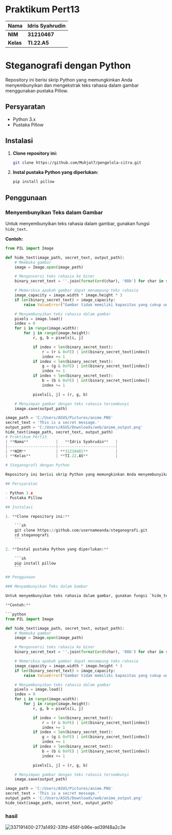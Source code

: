 # Praktikum Pert13
| **Nama**            |   **Idris Syahrudin**   |
|---------------------|-------------------------|
| **NIM**             | **31210467**            |
| **Kelas**           | **TI.22.A5**            |

# Steganografi dengan Python

Repository ini berisi skrip Python yang memungkinkan Anda menyembunyikan dan mengekstrak teks rahasia dalam gambar menggunakan pustaka Pillow.

## Persyaratan

- Python 3.x
- Pustaka Pillow

## Instalasi

1. **Clone repository ini:**

    ```sh
    git clone https://github.com/Muhjat7/pengelola-citra.git
    ```

2. **Instal pustaka Python yang diperlukan:**

    ```sh
    pip install pillow
    ```

## Penggunaan

### Menyembunyikan Teks dalam Gambar

Untuk menyembunyikan teks rahasia dalam gambar, gunakan fungsi `hide_text`.

**Contoh:**

```python
from PIL import Image

def hide_text(image_path, secret_text, output_path):
    # Membuka gambar
    image = Image.open(image_path)

    # Mengonversi teks rahasia ke biner
    binary_secret_text = ''.join(format(ord(char), '08b') for char in secret_text)

    # Memeriksa apakah gambar dapat menampung teks rahasia
    image_capacity = image.width * image.height * 3
    if len(binary_secret_text) > image_capacity:
        raise ValueError("Gambar tidak memiliki kapasitas yang cukup untuk menyembunyikan teks rahasia.")

    # Menyembunyikan teks rahasia dalam gambar
    pixels = image.load()
    index = 0
    for i in range(image.width):
        for j in range(image.height):
            r, g, b = pixels[i, j]

            if index < len(binary_secret_text):
                r = (r & 0xFE) | int(binary_secret_text[index])
                index += 1
            if index < len(binary_secret_text):
                g = (g & 0xFE) | int(binary_secret_text[index])
                index += 1
            if index < len(binary_secret_text):
                b = (b & 0xFE) | int(binary_secret_text[index])
                index += 1

            pixels[i, j] = (r, g, b)

    # Menyimpan gambar dengan teks rahasia tersembunyi
    image.save(output_path)

image_path = 'C:/Users/ASUS/Pictures/anime.PNG'
secret_text = 'This is a secret message.'
output_path = 'C:/Users/ASUS/Downloads/web/anime_output.png'
hide_text(image_path, secret_text, output_path)
# Praktikum Pert13
| **Nama**            |   **Idris Syahrudin**   |
|---------------------|-------------------------|
| **NIM**             | **31210481**            |
| **Kelas**           | **TI.22.A5**            |

# Steganografi dengan Python

Repository ini berisi skrip Python yang memungkinkan Anda menyembunyikan dan mengekstrak teks rahasia dalam gambar menggunakan pustaka Pillow.

## Persyaratan

- Python 3.x
- Pustaka Pillow

## Instalasi

1. **Clone repository ini:**

    ```sh
    git clone https://github.com/usernameanda/steganografi.git
    cd steganografi
    ```

2. **Instal pustaka Python yang diperlukan:**

    ```sh
    pip install pillow
    ```

## Penggunaan

### Menyembunyikan Teks dalam Gambar

Untuk menyembunyikan teks rahasia dalam gambar, gunakan fungsi `hide_text`.

**Contoh:**

```python
from PIL import Image

def hide_text(image_path, secret_text, output_path):
    # Membuka gambar
    image = Image.open(image_path)

    # Mengonversi teks rahasia ke biner
    binary_secret_text = ''.join(format(ord(char), '08b') for char in secret_text)

    # Memeriksa apakah gambar dapat menampung teks rahasia
    image_capacity = image.width * image.height * 3
    if len(binary_secret_text) > image_capacity:
        raise ValueError("Gambar tidak memiliki kapasitas yang cukup untuk menyembunyikan teks rahasia.")

    # Menyembunyikan teks rahasia dalam gambar
    pixels = image.load()
    index = 0
    for i in range(image.width):
        for j in range(image.height):
            r, g, b = pixels[i, j]

            if index < len(binary_secret_text):
                r = (r & 0xFE) | int(binary_secret_text[index])
                index += 1
            if index < len(binary_secret_text):
                g = (g & 0xFE) | int(binary_secret_text[index])
                index += 1
            if index < len(binary_secret_text):
                b = (b & 0xFE) | int(binary_secret_text[index])
                index += 1

            pixels[i, j] = (r, g, b)

    # Menyimpan gambar dengan teks rahasia tersembunyi
    image.save(output_path)

image_path = 'C:/Users/ASUS/Pictures/anime.PNG'
secret_text = 'This is a secret message.'
output_path = 'C:/Users/ASUS/Downloads/web/anime_output.png'
hide_text(image_path, secret_text, output_path)
```
### hasil

![337191400-277a1492-33fd-456f-b96e-ad39f48a2c3e](https://github.com/Muhjat7/pengelola-citra/assets/129918243/00047f9b-e733-4c13-9c25-f1721ef1b036)



